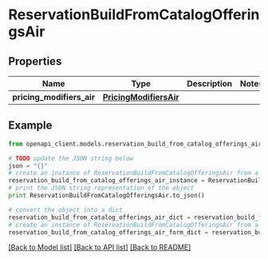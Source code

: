 # ReservationBuildFromCatalogOfferingsAir


## Properties
Name | Type | Description | Notes
------------ | ------------- | ------------- | -------------
**pricing_modifiers_air** | [**PricingModifiersAir**](PricingModifiersAir.md) |  | 

## Example

```python
from openapi_client.models.reservation_build_from_catalog_offerings_air import ReservationBuildFromCatalogOfferingsAir

# TODO update the JSON string below
json = "{}"
# create an instance of ReservationBuildFromCatalogOfferingsAir from a JSON string
reservation_build_from_catalog_offerings_air_instance = ReservationBuildFromCatalogOfferingsAir.from_json(json)
# print the JSON string representation of the object
print ReservationBuildFromCatalogOfferingsAir.to_json()

# convert the object into a dict
reservation_build_from_catalog_offerings_air_dict = reservation_build_from_catalog_offerings_air_instance.to_dict()
# create an instance of ReservationBuildFromCatalogOfferingsAir from a dict
reservation_build_from_catalog_offerings_air_form_dict = reservation_build_from_catalog_offerings_air.from_dict(reservation_build_from_catalog_offerings_air_dict)
```
[[Back to Model list]](../README.md#documentation-for-models) [[Back to API list]](../README.md#documentation-for-api-endpoints) [[Back to README]](../README.md)


